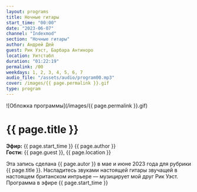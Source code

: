 ```yaml
---
layout: programs
title: Ночные гитары
start_time: "00:00"
date: "2023-06-07"
channel: "Indexmod"
section: "Ночные гитары"
author: Андрей Дей
guest: Рик Уэст, Барбара Антиноро
location: Уитстабл
duration: "01:22:19"
permalink: /00
weekdays: 1, 2, 3, 4, 5, 6, 7
audio_file: "/assets/audio/program00.mp3"
cover: /images/{{ page.permalink }}.gif
type: program
---
```


![Обложка программы](/images/{{ page.permalink }}.gif)

# {{ page.title }}

**Эфир:** {{ page.start_time }} {{ page.author }}  
**Гости:** {{ page.guest }}, {{ page.location }}

Эта запись сделана {{ page.autor }} в мае и июне 2023 года для рубрики {{ page.title }}. Насладитесь звуками настоящей гитары звучащей в настоящем британском интрьере — музицирует мой друг Рик Уэст. Программа в эфире {{ page.start_time }}

<p><audio id="audio-player">
  <source src="{{ page.audio_file }}" type="audio/mpeg">
  Ваш браузер не поддерживает воспроизведение аудио.
</audio></p>
